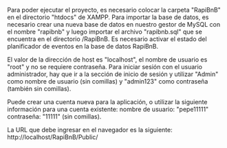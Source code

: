 Para poder ejecutar el proyecto, es necesario colocar la carpeta "RapiBnB" en el directorio "htdocs" de XAMPP. Para importar la base de datos, es necesario crear una nueva base de datos en nuestro gestor de MySQL con el nombre "rapibnb" y luego importar el archivo "rapibnb.sql" que se encuentra en el directorio /RapiBnB.
Es necesario activar el estado del planificador de eventos en la base de datos RapiBnB.

El valor de la dirección de host es "localhost", el nombre de usuario es "root" y no se requiere contraseña. Para iniciar sesión con el usuario administrador, hay que ir a la sección de inicio de sesión y utilizar "Admin" como nombre de usuario (sin comillas) y "admin123" como contraseña (también sin comillas).

Puede crear una cuenta nueva para la aplicación, o utilizar la siguiente información para una cuenta existente: nombre de usuario: "pepe11111" contraseña: "11111" (sin comillas).

La URL que debe ingresar en el navegador es la siguiente: http://localhost/RapiBnB/Public/
